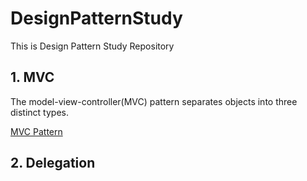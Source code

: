 # DesignPatternStudy

This is Design Pattern Study Repository

## 1. MVC
	
	
The model-view-controller(MVC) pattern separates objects into three distinct types.

[MVC Pattern](/MVC_Exam_Questions/MVC.md)
   
   
## 2. Delegation